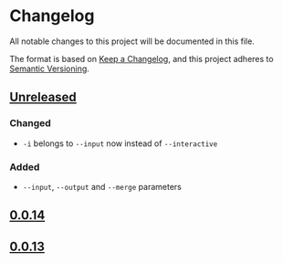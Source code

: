 # Changelog

All notable changes to this project will be documented in this file.

The format is based on [Keep a Changelog](https://keepachangelog.com/en/1.0.0/),
and this project adheres to [Semantic Versioning](https://semver.org/spec/v2.0.0.html).

## [Unreleased]

### Changed

- `-i` belongs to `--input` now instead of `--interactive`

### Added

- `--input`, `--output` and `--merge` parameters

## [0.0.14]
## [0.0.13]

[unreleased]: https://github.com/APN-Pucky/metamorph/compare/0.0.13...HEAD
[0.0.14]: https://github.com/APN-Pucky/metamorph/compare/0.0.13...0.0.14
[0.0.13]: https://github.com/APN-Pucky/metamorph/releases/tag/0.0.13
